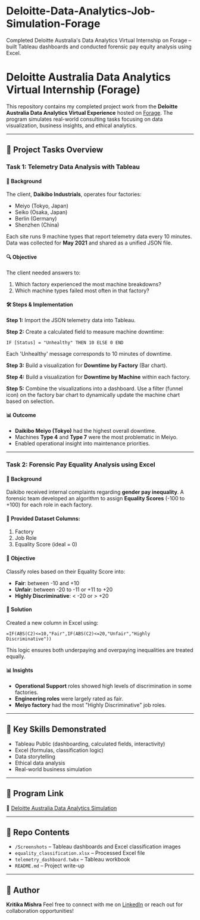 # Deloitte-Data-Analytics-Job-Simulation-Forage
Completed Deloitte Australia's Data Analytics Virtual Internship on Forage – built Tableau dashboards and conducted forensic pay equity analysis using Excel.

# Deloitte Australia Data Analytics Virtual Internship (Forage)

This repository contains my completed project work from the **Deloitte Australia Data Analytics Virtual Experience** hosted on [Forage](https://www.theforage.com/). The program simulates real-world consulting tasks focusing on data visualization, business insights, and ethical analytics.

---

## 📁 Project Tasks Overview

### Task 1: **Telemetry Data Analysis with Tableau**

#### 🔹 Background

The client, **Daikibo Industrials**, operates four factories:

* Meiyo (Tokyo, Japan)
* Seiko (Osaka, Japan)
* Berlin (Germany)
* Shenzhen (China)

Each site runs 9 machine types that report telemetry data every 10 minutes. Data was collected for **May 2021** and shared as a unified JSON file.

#### 🔍 Objective

The client needed answers to:

1. Which factory experienced the most machine breakdowns?
2. Which machine types failed most often in that factory?

#### 🛠️ Steps & Implementation

**Step 1:** Import the JSON telemetry data into Tableau.

**Step 2:** Create a calculated field to measure machine downtime:

```tableau
IF [Status] = "Unhealthy" THEN 10 ELSE 0 END
```

Each 'Unhealthy' message corresponds to 10 minutes of downtime.

**Step 3:** Build a visualization for **Downtime by Factory** (Bar chart).

**Step 4:** Build a visualization for **Downtime by Machine** within each factory.

**Step 5:** Combine the visualizations into a dashboard. Use a filter (funnel icon) on the factory bar chart to dynamically update the machine chart based on selection.

#### 📊 Outcome

* **Daikibo Meiyo (Tokyo)** had the highest overall downtime.
* Machines **Type 4** and **Type 7** were the most problematic in Meiyo.
* Enabled operational insight into maintenance priorities.

---

### Task 2: **Forensic Pay Equality Analysis using Excel**

#### 🔹 Background

Daikibo received internal complaints regarding **gender pay inequality**. A forensic team developed an algorithm to assign **Equality Scores** (-100 to +100) for each role in each factory.

#### 🧩 Provided Dataset Columns:

1. Factory
2. Job Role
3. Equality Score (ideal = 0)

#### 📝 Objective

Classify roles based on their Equality Score into:

* **Fair**: between -10 and +10
* **Unfair**: between -20 to -11 or +11 to +20
* **Highly Discriminative**: < -20 or > +20

#### 📐 Solution

Created a new column in Excel using:

```excel
=IF(ABS(C2)<=10,"Fair",IF(ABS(C2)<=20,"Unfair","Highly Discriminative"))
```

This logic ensures both underpaying and overpaying inequalities are treated equally.

#### 📊 Insights

* **Operational Support** roles showed high levels of discrimination in some factories.
* **Engineering roles** were largely rated as fair.
* **Meiyo factory** had the most "Highly Discriminative" job roles.

---

## 💼 Key Skills Demonstrated

* Tableau Public (dashboarding, calculated fields, interactivity)
* Excel (formulas, classification logic)
* Data storytelling
* Ethical data analysis
* Real-world business simulation

---

## 📎 Program Link

🔗 [Deloitte Australia Data Analytics Simulation](https://www.theforage.com/simulations/deloitte-au/data-analytics-s5zy)

---

## 📂 Repo Contents

* `/Screenshots` – Tableau dashboards and Excel classification images
* `equality_classification.xlsx` – Processed Excel file
* `telemetry_dashboard.twbx` – Tableau workbook
* `README.md` – Project write-up

---

## 📢 Author

**Kritika Mishra**
Feel free to connect with me on [LinkedIn](https://www.linkedin.com/) or reach out for collaboration opportunities!

